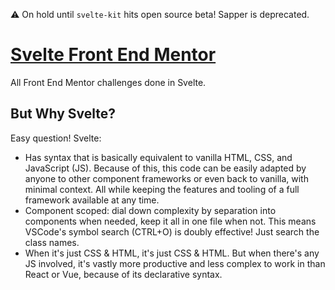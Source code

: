 ⚠ On hold until `svelte-kit` hits open source beta! Sapper is deprecated.

# [Svelte Front End Mentor](https://svelte-fm.netlify.app/)

All Front End Mentor challenges done in Svelte.

## But Why Svelte?

Easy question! Svelte:

- Has syntax that is basically equivalent to vanilla HTML, CSS, and JavaScript (JS). Because of this, this code can be easily adapted by anyone to other component frameworks or even back to vanilla, with minimal context. All while keeping the features and tooling of a full framework available at any time.
- Component scoped: dial down complexity by separation into components when needed, keep it all in one file when not. This means VSCode's symbol search (CTRL+O) is doubly effective! Just search the class names.
- When it's just CSS & HTML, it's just CSS & HTML. But when there's any JS involved, it's vastly more productive and less complex to work in than React or Vue, because of its declarative syntax.
